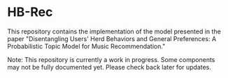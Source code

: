 # HB-Rec
This repository contains the implementation of the model presented in the paper "Disentangling Users' Herd Behaviors and General Preferences: A Probabilistic Topic Model for Music Recommendation."

Note: This repository is currently a work in progress. Some components may not be fully documented yet. Please check back later for updates.
